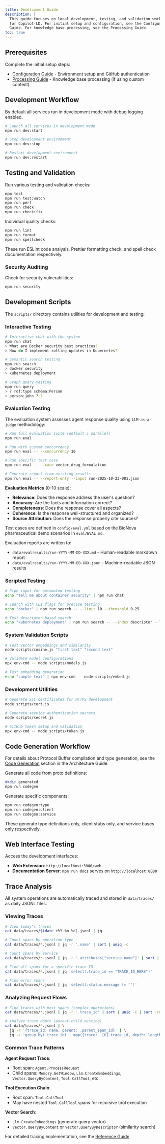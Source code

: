 ```yaml
---
title: Development Guide
description: |
  This guide focuses on local development, testing, and validation workflows
  for Copilot-LD. For initial setup and configuration, see the Configuration
  Guide. For knowledge base processing, see the Processing Guide.
toc: true
---
```


## Prerequisites

Complete the initial setup steps:

- [Configuration Guide](/configuration/) - Environment setup and GitHub
  authentication
- [Processing Guide](/processing/) - Knowledge base processing (if using custom
  content)

## Development Workflow

By default all services run in development mode with debug logging enabled.

```bash
# Launch all services in development mode
npm run dev:start

# Stop development environment
npm run dev:stop

# Restart development environment
npm run dev:restart
```

## Testing and Validation

Run various testing and validation checks:

```bash
npm test
npm run test:watch
npm run perf
npm run check
npm run check:fix
```

Individual quality checks:

```bash
npm run lint
npm run format
npm run spellcheck
```

These run ESLint code analysis, Prettier formatting check, and spell check
documentation respectively.

### Security Auditing

Check for security vulnerabilities:

```bash
npm run security
```

## Development Scripts

The `scripts/` directory contains utilities for development and testing:

### Interactive Testing

```bash
# Interactive chat with the system
npm run chat
> What are Docker security best practices?
> How do I implement rolling updates in Kubernetes?

# Semantic search testing
npm run search
> docker security
> kubernetes deployment

# Graph query testing
npm run query
> ? rdf:type schema:Person
> person:john ? ?
```

### Evaluation Testing

The evaluation system assesses agent response quality using `LLM-as-a-judge`
methodology:

```bash
# Run full evaluation suite (default 5 parallel)
npm run eval

# Run with custom concurrency
npm run eval -- --concurrency 10

# Run specific test case
npm run eval -- --case vector_drug_formulation

# Generate report from existing results
npm run eval -- --report-only --input run-2025-10-23-001.json
```

**Evaluation Metrics** (0-10 scale):

- **Relevance**: Does the response address the user's question?
- **Accuracy**: Are the facts and information correct?
- **Completeness**: Does the response cover all aspects?
- **Coherence**: Is the response well-structured and organized?
- **Source Attribution**: Does the response properly cite sources?

Test cases are defined in `config/eval.yml` based on the BioNova pharmaceutical
demo scenarios in `eval/EVAL.md`.

Evaluation reports are written to:

- `data/evalresults/run-YYYY-MM-DD-XXX.md` - Human-readable markdown report
- `data/evalresults/run-YYYY-MM-DD-XXX.json` - Machine-readable JSON results

### Scripted Testing

```bash
# Pipe input for automated testing
echo "Tell me about container security" | npm run chat

# Search with CLI flags for precise testing
echo "docker" | npm run search -- --limit 10 --threshold 0.25

# Test descriptor-based search
echo "kubernetes deployment" | npm run search -- --index descriptor --limit 5
```

### System Validation Scripts

```bash
# Test vector embeddings and similarity
node scripts/cosine.js "first text" "second text"

# Validate model configurations
npx env-cmd -- node scripts/models.js

# Test embedding generation
echo "sample text" | npx env-cmd -- node scripts/embed.js
```

### Development Utilities

```bash
# Generate SSL certificates for HTTPS development
node scripts/cert.js

# Generate service authentication secrets
node scripts/secret.js

# GitHub token setup and validation
npx env-cmd -- node scripts/token.js
```

## Code Generation Workflow

For details about Protocol Buffer compilation and type generation, see the
[Code Generation](/architecture/) section in the Architecture Guide.

Generate all code from proto definitions:

```bash
mkdir generated
npm run codegen
```

Generate specific components:

```bash
npm run codegen:type
npm run codegen:client
npm run codegen:service
```

These generate type definitions only, client stubs only, and service bases only
respectively.

## Web Interface Testing

Access the development interfaces:

- **Web Extension**: `http://localhost:3000/web`
- **Documentation Server**: `npm run docs` serves on `http://localhost:8080`

## Trace Analysis

All system operations are automatically traced and stored in `data/traces/` as
daily JSONL files.

### Viewing Traces

```bash
# View today's traces
cat data/traces/$(date +%Y-%m-%d).jsonl | jq

# Count spans by operation type
cat data/traces/*.jsonl | jq -r '.name' | sort | uniq -c

# Count spans by service
cat data/traces/*.jsonl | jq -r '.attributes["service.name"]' | sort | uniq -c

# Find all spans for a specific trace ID
cat data/traces/*.jsonl | jq 'select(.trace_id == "TRACE_ID_HERE")'

# Find error spans
cat data/traces/*.jsonl | jq 'select(.status.message != "")'
```

### Analyzing Request Flows

```bash
# Find traces with most spans (complex operations)
cat data/traces/*.jsonl | jq -r '.trace_id' | sort | uniq -c | sort -rn | head

# Analyze trace depth (parent-child nesting)
cat data/traces/*.jsonl | \
  jq -r '{trace_id, name, parent: .parent_span_id}' | \
  jq -s 'group_by(.trace_id) | map({trace: .[0].trace_id, depth: length})'
```

### Common Trace Patterns

**Agent Request Trace**:

- Root span: `Agent.ProcessRequest`
- Child spans: `Memory.GetWindow`, `Llm.CreateEmbeddings`,
  `Vector.QueryByContent`, `Tool.CallTool`, etc.

**Tool Execution Chain**:

- Root span: `Tool.CallTool`
- May have nested `Tool.CallTool` spans for recursive tool execution

**Vector Search**:

- `Llm.CreateEmbeddings` (generate query vector)
- `Vector.QueryByContent` or `Vector.QueryByDescriptor` (similarity search)

For detailed tracing implementation, see the [Reference Guide](/reference/).
